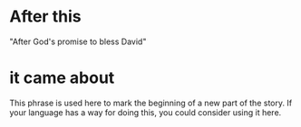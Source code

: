 # After this

"After God's promise to bless David"

# it came about

This phrase is used here to mark the beginning of a new part of the story. If your language has a way for doing this, you could consider using it here.